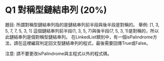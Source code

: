 # Q1 對稱型鏈結串列 (20%)

題目:
所謂對稱型鏈結串列指的是鏈結串列前半段與後半段是對稱的。
舉例:
[1, 3, 5, 7, 7, 5, 3, 1]
這個鏈結串列前半段(1, 3, 5, 7)與後半段(7, 5, 3, 1)是對稱的，所以此鏈結串列是個對稱型鏈結串列。
在LinkedList類別中，有一個isPalindrome方法，請在這裡編寫判定回文型鏈結串列的程式，最後需要回傳True或False。

注意:
請不要更改isPalindrome與主程式以外的程式碼。

